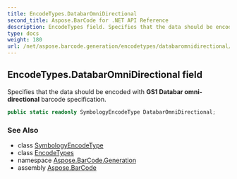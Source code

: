 ```yaml
---
title: EncodeTypes.DatabarOmniDirectional
second_title: Aspose.BarCode for .NET API Reference
description: EncodeTypes field. Specifies that the data should be encoded with GS1 Databar omnidirectional barcode specification
type: docs
weight: 180
url: /net/aspose.barcode.generation/encodetypes/databaromnidirectional/
---
```

## EncodeTypes.DatabarOmniDirectional field

Specifies that the data should be encoded with **GS1 Databar omni-directional** barcode specification.

```csharp
public static readonly SymbologyEncodeType DatabarOmniDirectional;
```

### See Also

* class [SymbologyEncodeType](../../symbologyencodetype/)
* class [EncodeTypes](../)
* namespace [Aspose.BarCode.Generation](../../../aspose.barcode.generation/)
* assembly [Aspose.BarCode](../../../)


